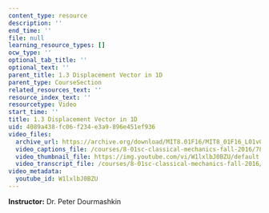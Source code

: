 ```yaml
---
content_type: resource
description: ''
end_time: ''
file: null
learning_resource_types: []
ocw_type: ''
optional_tab_title: ''
optional_text: ''
parent_title: 1.3 Displacement Vector in 1D
parent_type: CourseSection
related_resources_text: ''
resource_index_text: ''
resourcetype: Video
start_time: ''
title: 1.3 Displacement Vector in 1D
uid: 4089a438-fc06-f234-e3a9-896e451ef936
video_files:
  archive_url: https://archive.org/download/MIT8.01F16/MIT8_01F16_L01v03_360p.mp4
  video_captions_file: /courses/8-01sc-classical-mechanics-fall-2016/78712efb088d5e8d8a2c6f129ab7890d_W1lxlbJ0BZU.vtt
  video_thumbnail_file: https://img.youtube.com/vi/W1lxlbJ0BZU/default.jpg
  video_transcript_file: /courses/8-01sc-classical-mechanics-fall-2016/9cb78258aea0503e2d327c17ff17f95c_W1lxlbJ0BZU.pdf
video_metadata:
  youtube_id: W1lxlbJ0BZU
---
```


**Instructor:** Dr. Peter Dourmashkin

